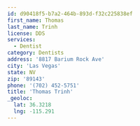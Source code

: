 ```yaml
---
id: d90418f5-b7a2-464b-893d-f32c225838ef
first_name: Thomas
last_name: Trinh
license: DDS
services:
  - Dentist
category: Dentists
address: '8817 Barium Rock Ave'
city: 'Las Vegas'
state: NV
zip: '89143'
phone: '(702) 452-5751'
title: 'Thomas Trinh'
_geoloc:
  lat: 36.3218
  lng: -115.291
---
```

